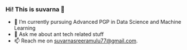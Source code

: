 ### Hi! This is suvarna 👋

- 🌱 I’m currently pursuing Advanced PGP in Data Science and Machine Learning
- 💬 Ask me about ant tech related stuff
- 📫 Reach me on suvarnasreeramulu77@gmail.com.
